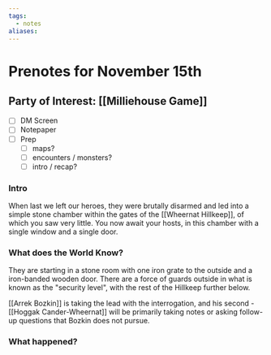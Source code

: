 ```yaml
---
tags:
  - notes
aliases:
---
```


# Prenotes for November 15th
## Party of Interest: [[Milliehouse Game]]
- [ ] DM Screen
- [ ] Notepaper
- [ ] Prep
	- [ ] maps?
	- [ ] encounters / monsters?
	- [ ] intro / recap?

### Intro

When last we left our heroes, they were brutally disarmed and led into a simple stone chamber within the gates of the [[Wheernat Hillkeep]], of which you saw very little. You now await your hosts, in this chamber with a single window and a single door. 

### What does the World Know?
They are starting in a stone room with one iron grate to the outside and a iron-banded wooden door. There are a force of guards outside in what is known as the "security level", with the rest of the Hillkeep further below.

[[Arrek Bozkin]] is taking the lead with the interrogation, and his second - [[Hoggak Cander-Wheernat]] will be primarily taking notes or asking follow-up questions that Bozkin does not pursue. 

### What happened?
